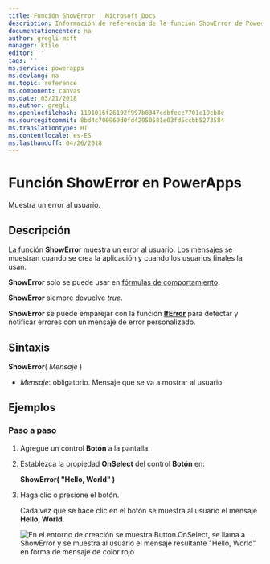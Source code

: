 ```yaml
---
title: Función ShowError | Microsoft Docs
description: Información de referencia de la función ShowError de PowerApps, con sintaxis y ejemplos
documentationcenter: na
author: gregli-msft
manager: kfile
editor: ''
tags: ''
ms.service: powerapps
ms.devlang: na
ms.topic: reference
ms.component: canvas
ms.date: 03/21/2018
ms.author: gregli
ms.openlocfilehash: 1191016f26192f997b8347cdbfecc7701c19cb8c
ms.sourcegitcommit: 8bd4c700969d0fd42950581e03fd5ccbb5273584
ms.translationtype: HT
ms.contentlocale: es-ES
ms.lasthandoff: 04/26/2018
---
```

# <a name="showerror-function-in-powerapps"></a>Función ShowError en PowerApps
Muestra un error al usuario.

## <a name="description"></a>Descripción
La función **ShowError** muestra un error al usuario.  Los mensajes se muestran cuando se crea la aplicación y cuando los usuarios finales la usan.

**ShowError** solo se puede usar en [fórmulas de comportamiento](../working-with-formulas-in-depth.md).

**ShowError** siempre devuelve *true*.

**ShowError** se puede emparejar con la función [**IfError**](function-iferror.md) para detectar y notificar errores con un mensaje de error personalizado.

## <a name="syntax"></a>Sintaxis
**ShowError**( *Mensaje* )

* *Mensaje*: obligatorio.  Mensaje que se va a mostrar al usuario. 

## <a name="examples"></a>Ejemplos

### <a name="step-by-step"></a>Paso a paso

1. Agregue un control **Botón** a la pantalla.

2. Establezca la propiedad **OnSelect** del control **Botón** en:

    **ShowError( "Hello, World" )**

3. Haga clic o presione el botón.  

    Cada vez que se hace clic en el botón se muestra al usuario el mensaje **Hello, World**.

    ![En el entorno de creación se muestra Button.OnSelect, se llama a ShowError y se muestra al usuario el mensaje resultante "Hello, World" en forma de mensaje de color rojo](media/function-showerror/hello-world.png)
